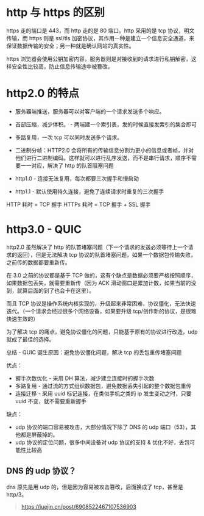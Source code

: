 # http 与 https 的区别

https 走的端口是 443，而 http 走的是 80 端口。http 采用的是 tcp 协议，明文传输，而 https 则是 ssl/tls 加密协议，其作用一种是建立一个信息安全通道，来保证数据传输的安全；另一种就是确认网站的真实性。

https 浏览器会使用公钥加密内容，服务器则是对接收到的请求进行私钥解密，这样安全性比较高，防止信息传输途中被篡改。

# http2.0 的特点

- 服务器端推送，服务器可以对客户端的一个请求发送多个响应。
- 首部压缩，减少体积。 - 两端建一个索引表，发的时候直接发索引的集合即可
- 多路复用，一次 tcp 可以同时发送多个请求。
- 二进制分帧：HTTP2.0 会将所有的传输信息分割为更小的信息或者帧，并对他们进行二进制编码。这样就可以进行乱序发送，而不是串行请求，顺序不需要一一对应，解决了 http 的队首阻塞问题

- http1.0 - 连接无法复用，每次都要三次握手和慢启动
- http1.1 - 默认使用持久连接，避免了连续请求时重复的三次握手

HTTP 耗时 = TCP 握手
HTTPs 耗时 = TCP 握手 + SSL 握手

# http3.0 - QUIC

http2.0 虽然解决了 http 的队首堵塞问题（下一个请求的发送必须等待上一个请求的返回），但是无法解决 tcp 协议的队首堵塞问题，如果一个数据包传输失败，之前传的数据都要重新传。

在 3.0 之前的协议都是基于 TCP 做的，这有个缺点是数据必须要严格按照顺序，如果数据包丢失，就需要重新传（因为 ACK 滑动窗口是累加计数，如果当前的没到，就算后面的到了也会卡在这里）。

而且 TCP 协议是操作系统内核实现的，升级起来非常困难，协议僵化，无法快速迭代。（一个请求会经过很多个网络设备，如果要升级 tcp/创作新的协议，是很难快速生效的）

为了解决 tcp 的痛点，避免协议僵化的问题，只能基于原有的协议进行改造，udp 就成了最佳的选择。

总结 - QUIC 诞生原因：避免协议僵化问题，解决 tcp 的丢包重传堵塞问题

优点：

- 握手次数优化 - 采用 DH 算法，减少建立连接时的握手次数
- 多路复用 - 通过流的方式组织数据包，避免数据丢失引起的整个数据包重传
- 连接迁移 - 采用 uuid 标记连接，在类似手机之类的 ip 发生变动之时，只要 uuid 不变，就不需要重新握手

缺点：

- udp 协议的端口容易被攻击，大部分情况下除了 DNS 的 udp 端口（53），其他都是屏蔽掉的。
- udp 协议的定位问题，很多中间设备对 udp 协议的支持 & 优化不好，丢包可能性比较高

## DNS 的 udp 协议？

dns 原先是用 udp 的，但是因为容易被攻击篡改，后面换成了 tcp，甚至是http/3。

> https://juejin.cn/post/6908522467107536903
